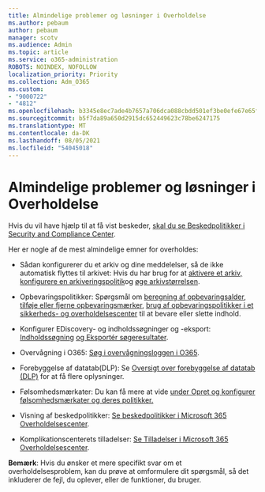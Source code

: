 ```yaml
---
title: Almindelige problemer og løsninger i Overholdelse
ms.author: pebaum
author: pebaum
manager: scotv
ms.audience: Admin
ms.topic: article
ms.service: o365-administration
ROBOTS: NOINDEX, NOFOLLOW
localization_priority: Priority
ms.collection: Adm_O365
ms.custom:
- "9000722"
- "4812"
ms.openlocfilehash: b3345e8ec7ade4b7657a706dca088cbdd501ef3be0efe67e65facdabbaf5c98a
ms.sourcegitcommit: b5f7da89a650d2915dc652449623c78be6247175
ms.translationtype: MT
ms.contentlocale: da-DK
ms.lasthandoff: 08/05/2021
ms.locfileid: "54045018"
---
```

# <a name="compliance-common-issues-and-resolutions"></a>Almindelige problemer og løsninger i Overholdelse

Hvis du vil have hjælp til at få vist beskeder, [skal du se Beskedpolitikker i Security and Compliance Center](/microsoft-365/compliance/alert-policies).

Her er nogle af de mest almindelige emner for overholdes:

- Sådan konfigurerer du et arkiv og dine meddelelser, så de ikke automatisk flyttes til arkivet: Hvis du har brug for at [aktivere et arkiv, konfigurere en arkiveringspolitik](/microsoft-365/compliance/set-up-an-archive-and-deletion-policy-for-mailboxes)og [øge arkivstørrelsen](/microsoft-365/compliance/enable-unlimited-archiving).

- Opbevaringspolitikker: Spørgsmål om [beregning af opbevaringsalder](/exchange/security-and-compliance/messaging-records-management/retention-age), [tilføje eller fjerne opbevaringsmærker](/exchange/security-and-compliance/messaging-records-management/add-or-remove-retention-tags), [brug af opbevaringspolitikker i et sikkerheds- og overholdelsescenter](/exchange/security-and-compliance/messaging-records-management/create-a-retention-policy) til at bevare eller slette indhold.

- Konfigurer EDiscovery- og indholdssøgninger og -eksport: [Indholdssøgning](/microsoft-365/compliance/content-search) [og Eksportér søgeresultater](/microsoft-365/compliance/export-search-results).

- Overvågning i O365: [Søg i overvågningsloggen i O365](/microsoft-365/compliance/search-the-audit-log-in-security-and-compliance).

- Forebyggelse af datatab(DLP): Se [Oversigt over forebyggelse af datatab (DLP)](/microsoft-365/compliance/data-loss-prevention-policies) for at få flere oplysninger.
 
- Følsomhedsmærkater: Du kan få mere at vide [under Opret og konfigurer følsomhedsmærkater og deres politikker.](/microsoft-365/compliance/create-sensitivity-labels)

- Visning af beskedpolitikker: [Se beskedpolitikker i Microsoft 365 Overholdelsescenter](/microsoft-365/compliance/alert-policies).

- Komplikationscenterets tilladelser: [Se Tilladelser i Microsoft 365 Overholdelsescenter](/microsoft-365/compliance/microsoft-365-compliance-center-permissions).

**Bemærk**: Hvis du ønsker et mere specifikt svar om et overholdelsesproblem, kan du prøve at omformulere dit spørgsmål, så det inkluderer de fejl, du oplever, eller de funktioner, du bruger.
